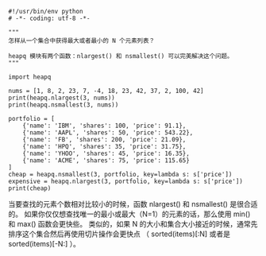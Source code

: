 
```
#!/usr/bin/env python
# -*- coding: utf-8 -*-

"""
怎样从一个集合中获得最大或者最小的 N 个元素列表？

heapq 模块有两个函数：nlargest() 和 nsmallest() 可以完美解决这个问题。
"""

import heapq

nums = [1, 8, 2, 23, 7, -4, 18, 23, 42, 37, 2, 100, 42]
print(heapq.nlargest(3, nums))
print(heapq.nsmallest(3, nums))

portfolio = [
    {'name': 'IBM', 'shares': 100, 'price': 91.1},
    {'name': 'AAPL', 'shares': 50, 'price': 543.22},
    {'name': 'FB', 'shares': 200, 'price': 21.09},
    {'name': 'HPQ', 'shares': 35, 'price': 31.75},
    {'name': 'YHOO', 'shares': 45, 'price': 16.35},
    {'name': 'ACME', 'shares': 75, 'price': 115.65}
]
cheap = heapq.nsmallest(3, portfolio, key=lambda s: s['price'])
expensive = heapq.nlargest(3, portfolio, key=lambda s: s['price'])
print(cheap)
```


当要查找的元素个数相对比较小的时候，函数 nlargest() 和 nsmallest() 是很合适的。 如果你仅仅想查找唯一的最小或最大（N=1）的元素的话，那么使用 min() 和 max() 函数会更快些。 类似的，如果 N 的大小和集合大小接近的时候，通常先排序这个集合然后再使用切片操作会更快点 （ sorted(items)[:N] 或者是 sorted(items)[-N:] ）。
